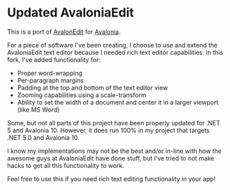 # Updated AvaloniaEdit

This is a port of [AvalonEdit](https://github.com/icsharpcode/AvalonEdit) for [Avalonia](https://github.com/AvaloniaUI/Avalonia).

For a piece of software I've been creating, I choose to use and extend the AvaloniaEdit text editor because I needed rich text editor capabilities. In this fork, I've added functionality for:
  - Proper word-wrapping
  - Per-paragraph margins
  - Padding at the top and bottom of the text editor view
  - Zooming capabilities using a scale-transform
  - Ability to set the width of a document and center it in a larger viewport (like MS Word)
 
 Some, but not all parts of this project have been properly updated for .NET 5 and Avalonia 10. However, it does run 100% in my project that targets .NET 5.0 and Avalonia 10.
 
 I know my implementations may not be the best and/or in-line with how the awesome guys at AvaloniaEdit have done stuff, but I've tried to not make hacks to get all this functionality to work.
 
 Feel free to use this if you need rich text editing functionality in your app!

